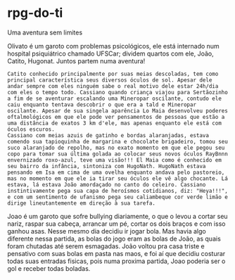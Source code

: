 # rpg-do-ti
Uma aventura sem limites

Olivato é um garoto com problemas psicológicos, ele está internado num hospital psiquiátrico chamado UFSCar; dividem quartos com ele, João, Catito, Hugonat. Juntos partem numa aventura!

	Catito conhecido principalmente por suas meias descoladas, tem como principal característica seus diversos óculos de sol. Apesar dele andar sempre com eles ninguém sabe o real motivo dele estar 24h/dia com eles o tempo todo. Cassiano quando criança viajou para Sertãozinho a fim de se aventurar escalando uma Mineropar oscilante, contudo ele caiu enquanto tentava descobrir o que era a tald e Mineropar oscilante. Apesar de sua singela aparência Lo Maia desenvolveu poderes oftalmológicos em que ele pode ver pensamentos de pessoas que estão a uma distância de exatos 3 km d'ele, mas apenas enquanto ele está com óculos escuros.
	Cassiano com meias azuis de gatinho e bordas alaranjadas, estava comendo sua tapioquinha de margarina e chocolate brigadeiro, tomou seu suco alaranjado de repolho, mas no exato momento em que ele pegou seu copo para tomar sua última golada ao colocar seus novos óculos RayBnnn envernizado roxo-azul, teve uma visão!!! El Maia como é conhecido em seu bairro da infância, sintoniza com HugoNath. HugoNath estava pensando em Isa em cima de uma ovelha enquanto andava pelo pastoreio, mas no momento em que ele ia tirar seu óculos ele vê algo chocante. Lá estava, lá estava João amordaçado no canto do celeiro. Cassiano instintivamente pega sua capa de heroísmos cotidianos, diz: "Heya!!!", e com um sentimento de ufanismo pega seu caliambeque cor verde limão e dirige lineutantemente em direção à sua tarefa.

Joao é um garoto que sofre bullying diariamente, o que o levou a cortar seu nariz, raspar sua cabeça, arrancar um pé,
 cortar os dois braços e com isso ganhou asas. Nesse mesmo dia decidiu ir jogar bola. 
 Mas havia algo diferente nessa partida, as bolas do jogo eram as bolas de João, as quais foram chutadas até serem esmagadas.
 João voltou pra casa triste e pensativo com suas bolas em pasta nas maos, e foi aí que decidiu costurar todas suas entradas fisicas,
  pois numa proxima partida, Joao poderia ser o gol e receber todas boladas.
